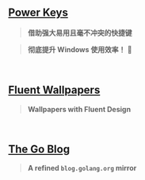 <br>

## [Power Keys](https://PowerKeys.GitHub.io)

> **借助强大易用且毫不冲突的快捷键**

> **彻底提升 Windows 使用效率！** :rocket:

<br>

## [Fluent Wallpapers](https://FluentWallpapers.GitHub.io)

> **Wallpapers with Fluent Design**

<br>

## [The Go Blog](https://TheGoBlog.GitHub.io)

> **A refined `blog.golang.org` mirror**

<br>
